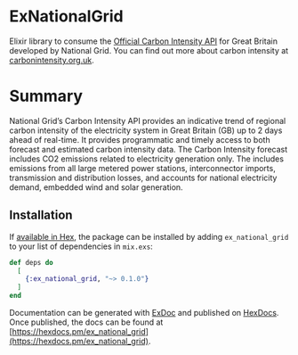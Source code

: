 # ExNationalGrid

Elixir library to consume the [Official Carbon Intensity API](https://carbon-intensity.github.io/api-definitions/#carbon-intensity-api-v2-0-0) for Great Britain developed by National Grid. You can find out more about carbon intensity at [carbonintensity.org.uk](carbonintensity.org.uk).

# Summary

National Grid’s Carbon Intensity API provides an indicative trend of regional carbon intensity of the electricity system in Great Britain (GB) up to 2 days ahead of real-time. It provides programmatic and timely access to both forecast and estimated carbon intensity data. The Carbon Intensity forecast includes CO2 emissions related to electricity generation only. The includes emissions from all large metered power stations, interconnector imports, transmission and distribution losses, and accounts for national electricity demand, embedded wind and solar generation.

## Installation

If [available in Hex](https://hex.pm/docs/publish), the package can be installed
by adding `ex_national_grid` to your list of dependencies in `mix.exs`:

```elixir
def deps do
  [
    {:ex_national_grid, "~> 0.1.0"}
  ]
end
```

Documentation can be generated with [ExDoc](https://github.com/elixir-lang/ex_doc)
and published on [HexDocs](https://hexdocs.pm). Once published, the docs can
be found at [https://hexdocs.pm/ex_national_grid](https://hexdocs.pm/ex_national_grid).

